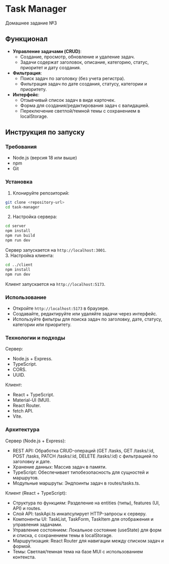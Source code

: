 # Task Manager
Домашнее задание №3
## Функционал

- **Управление задачами (CRUD)**:
  - Создание, просмотр, обновление и удаление задач.
  - Задачи содержат заголовок, описание, категорию, статус, приоритет и дату создания.
- **Фильтрация**:
  - Поиск задач по заголовку (без учета регистра).
  - Фильтрация задач по дате создания, статусу, категории и приоритету.
- **Интерфейс**:
  - Отзывчивый список задач в виде карточек.
  - Форма для создания/редактирования задач с валидацией.
  - Переключение светлой/темной темы с сохранением в localStorage.
 
## Инструкция по запуску

### Требования
- Node.js (версия 18 или выше)
- npm
- Git

### Установка
1. Клонируйте репозиторий:
```bash
git clone <repository-url>
cd task-manager
```
2. Настройка сервера:
```bash
cd server
npm install
npm run build
npm run dev
```
Сервер запускается на `http://localhost:3001`.  
3. Настройка клиента:
```bash
cd ../client
npm install
npm run dev
```
Клиент запускается на `http://localhost:5173`.

### Использование
- Откройте `http://localhost:5173` в браузере.
- Создавайте, редактируйте или удаляйте задачи через интерфейс.
- Используйте фильтры для поиска задач по заголовку, дате, статусу, категории или приоритету.

### Технологии и подходы
Сервер:
- Node.js + Express.
- TypeScript.
- CORS.
- UUID.

Клиент:
- React + TypeScript.
- Material-UI (MUI).
- React Router.
- fetch API.
- Vite.

### Архитектура
Сервер (Node.js + Express):
- REST API: Обработка CRUD-операций (GET /tasks, GET /tasks/:id, POST /tasks, PATCH /tasks/:id, DELETE /tasks/:id) с фильтрацией по заголовку и дате.
- Хранение данных: Массив задач в памяти.
- TypeScript: Обеспечивает типобезопасность для сущностей и маршрутов.
- Модульные маршруты: Эндпоинты задач в routes/tasks.ts.  

Клиент (React + TypeScript):
- Структура по функциям: Разделение на entities (типы), features (UI, API) и routes.
- Слой API: taskApi.ts инкапсулирует HTTP-запросы к серверу.
- Компоненты UI: TaskList, TaskForm, TaskItem для отображения и управления задачами.
- Управление состоянием: Локальное состояние (useState) для форм и списка, с сохранением темы в localStorage.
- Маршрутизация: React Router для навигации между списком задач и формой.
- Темы: Светлая/темная тема на базе MUI с использованием контекста.
